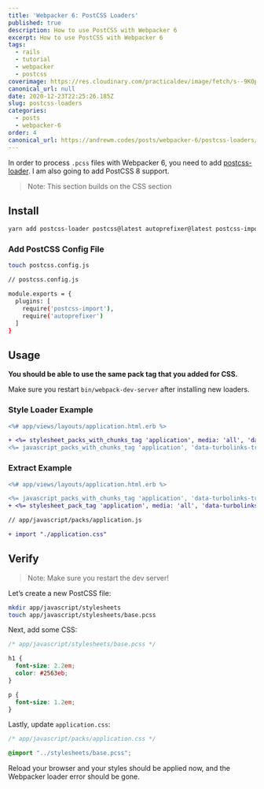 ```yaml
---
title: 'Webpacker 6: PostCSS Loaders'
published: true
description: How to use PostCSS with Webpacker 6
excerpt: How to use PostCSS with Webpacker 6
tags:
  - rails
  - tutorial
  - webpacker
  - postcss
coverimage: https://res.cloudinary.com/practicaldev/image/fetch/s--9KOpvZCa--/c_imagga_scale,f_auto,fl_progressive,h_420,q_auto,w_1000/https://dev-to-uploads.s3.amazonaws.com/i/10lu5ml7jlx9atv0q757.png
canonical_url: null
date: 2020-12-23T22:25:26.185Z
slug: postcss-loaders
categories:
  - posts
  - webpacker-6
order: 4
canonical_url: https://andrewm.codes/posts/webpacker-6/postcss-loaders/
---
```


In order to process `.pcss` files with Webpacker 6, you need to add [postcss-loader][1]. I am also going to add PostCSS 8 support.

> Note: This section builds on the CSS section

## Install

```bash
yarn add postcss-loader postcss@latest autoprefixer@latest postcss-import@latest
```

### Add PostCSS Config File

```bash
touch postcss.config.js
```

```bash
// postcss.config.js

module.exports = {
  plugins: [
    require('postcss-import'),
    require('autoprefixer')
  ]
}
```

## Usage

**You should be able to use the same pack tag that you added for CSS.**

Make sure you restart `bin/webpack-dev-server` after installing new loaders.

### Style Loader Example

```diff
<%# app/views/layouts/application.html.erb %>

+ <%= stylesheet_packs_with_chunks_tag 'application', media: 'all', 'data-turbolinks-track': 'reload' %>
<%= javascript_packs_with_chunks_tag 'application', 'data-turbolinks-track': 'reload' %>
```

### Extract Example

```diff
<%# app/views/layouts/application.html.erb %>

<%= javascript_packs_with_chunks_tag 'application', 'data-turbolinks-track': 'reload' %>
+ <%= stylesheet_pack_tag 'application', media: 'all', 'data-turbolinks-track': 'reload' %>
```

```diff
// app/javascript/packs/application.js

+ import "./application.css"
```

## Verify

> Note: Make sure you restart the dev server!

Let’s create a new PostCSS file:

```bash
mkdir app/javascript/stylesheets
touch app/javascript/stylesheets/base.pcss
```

Next, add some CSS:

```css
/* app/javascript/stylesheets/base.pcss */

h1 {
  font-size: 2.2em;
  color: #2563eb;
}

p {
  font-size: 1.2em;
}
```

Lastly, update `application.css`:

```css
/* app/javascript/packs/application.css */

@import "../stylesheets/base.pcss";
```

Reload your browser and your styles should be applied now, and the Webpacker loader error should be gone.

[1]:	https://webpack.js.org/loaders/postcss-loader/ "postcss-loader"
